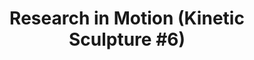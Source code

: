 ---
ee_id: '103'
site: '1'
type: '2'
long_id: '2011-010 Research in Motion (Kinetic Sculpture #6)'
url: 2011-010-research-in-motion-kinetic-sculpture-6
title: 'Research in Motion (Kinetic Sculpture #6)'
year: '2011'
medium: Modified silver dancing stands
commission: 'Comissioned by Whitney Museum of American Art, New York, for Cory Arcangel:
  Pro Tools'
dims:
pitch: "​10 Dancing stands modded to run at the same speed."
ps:
live_url:
related:
youtube:
imgs: research-in-motion-2011-10-install-database-SC.jpg
subheading:
display_year: '2011'
download:
add_credit:
add_credits:
related_code:
layout: things-i-made
---